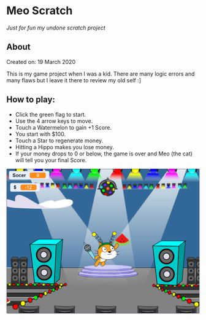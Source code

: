 # Meo Scratch 
*Just for fun my undone scratch project* 

## About 
Created on: 19 ‎March ‎2020

This is my game project when I was a kid. There are many logic errors and many flaws but I leave it there to review my old self :]

## How to play:
- Click the green flag to start.
- Use the 4 arrow keys to move.
- Touch a Watermelon to gain +1 Score.
- You start with $100.  
- Touch a Star to regenerate money.  
- Hitting a Hippo makes you lose money.  
- If your money drops to 0 or below, the game is over and Meo (the cat) will tell you your final Score.
  
![Screenshot](Screenshot.png)
